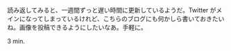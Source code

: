 読み返してみると、一週間ずっと遅い時間に更新しているようだ。Twitter がメインになってしまっているけれど、こちらのブログにも何かしら書いておきたいね。画像を投稿できるようにしたいなあ。手軽に。

3 min.

